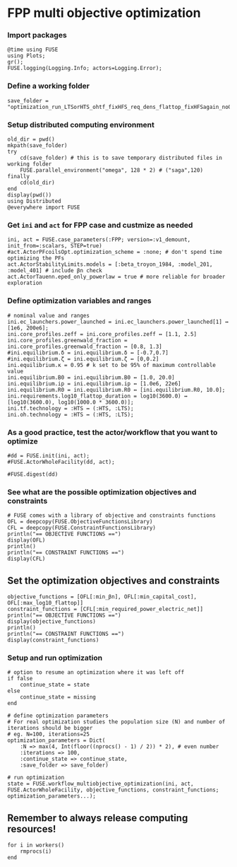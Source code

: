 # FPP multi objective optimization

### Import packages


```@julia
@time using FUSE
using Plots;
gr();
FUSE.logging(Logging.Info; actors=Logging.Error);
```

### Define a working folder


```@julia
save_folder = "optimization_run_LTSorHTS_ohtf_fixHFS_req_dens_flattop_fixHFSagain_no0ohm_explore2_minopt_maxflat"
```

### Setup distributed computing environment


```@julia
old_dir = pwd()
mkpath(save_folder)
try
    cd(save_folder) # this is to save temporary distributed files in working folder
    FUSE.parallel_environment("omega", 128 * 2) # ("saga",120)
finally
    cd(old_dir)
end
display(pwd())
using Distributed
@everywhere import FUSE
```

### Get `ini` and `act` for FPP case and custmize as needed


```@julia
ini, act = FUSE.case_parameters(:FPP; version=:v1_demount, init_from=:scalars, STEP=true)
#act.ActorPFcoilsOpt.optimization_scheme = :none; # don't spend time optimizing the PFs
act.ActorStabilityLimits.models = [:beta_troyon_1984, :model_201, :model_401] # include βn check
act.ActorTauenn.eped_only_powerlaw = true # more reliable for broader exploration
```

### Define optimization variables and ranges


```@julia
# nominal value and ranges
ini.ec_launchers.power_launched = ini.ec_launchers.power_launched[1] ↔ [1e6, 200e6];
ini.core_profiles.zeff = ini.core_profiles.zeff ↔ [1.1, 2.5]
ini.core_profiles.greenwald_fraction = ini.core_profiles.greenwald_fraction ↔ [0.8, 1.3]
#ini.equilibrium.δ = ini.equilibrium.δ ↔ [-0.7,0.7]
#ini.equilibrium.ζ = ini.equilibrium.ζ ↔ [0,0.2]
ini.equilibrium.κ = 0.95 # k set to be 95% of maximum controllable value
ini.equilibrium.B0 = ini.equilibrium.B0 ↔ [1.0, 20.0]
ini.equilibrium.ip = ini.equilibrium.ip ↔ [1.0e6, 22e6]
ini.equilibrium.R0 = ini.equilibrium.R0 ↔ [ini.equilibrium.R0, 10.0];
ini.requirements.log10_flattop_duration = log10(3600.0) ↔ [log10(3600.0), log10(1000.0 * 3600.0)];
ini.tf.technology = :HTS ↔ (:HTS, :LTS);
ini.oh.technology = :HTS ↔ (:HTS, :LTS);
```

### As a good practice, test the actor/workflow that you want to optimize


```@julia
#dd = FUSE.init(ini, act);
#FUSE.ActorWholeFacility(dd, act);
```


```@julia
#FUSE.digest(dd)
```

### See what are the possible optimization objectives and constraints


```@julia
# FUSE comes with a library of objective and constraints functions
OFL = deepcopy(FUSE.ObjectiveFunctionsLibrary)
CFL = deepcopy(FUSE.ConstraintFunctionsLibrary)
println("== OBJECTIVE FUNCTIONS ==")
display(OFL)
println()
println("== CONSTRAINT FUNCTIONS ==")
display(CFL)
```

## Set the optimization objectives and constraints


```@julia
objective_functions = [OFL[:min_βn], OFL[:min_capital_cost], OFL[:max_log10_flattop]]
constraint_functions = [CFL[:min_required_power_electric_net]]
println("== OBJECTIVE FUNCTIONS ==")
display(objective_functions)
println()
println("== CONSTRAINT FUNCTIONS ==")
display(constraint_functions)
```

### Setup and run optimization


```@julia
# option to resume an optimization where it was left off
if false
    continue_state = state
else
    continue_state = missing
end

# define optimization parameters
# For real optimization studies the population size (N) and number of iterations should be bigger
# eg. N=100, iterations=25
optimization_parameters = Dict(
    :N => max(4, Int(floor((nprocs() - 1) / 2)) * 2), # even number
    :iterations => 100,
    :continue_state => continue_state,
    :save_folder => save_folder)

# run optimization
state = FUSE.workflow_multiobjective_optimization(ini, act, FUSE.ActorWholeFacility, objective_functions, constraint_functions; optimization_parameters...);

```

## Remember to always release computing resources!


```@julia
for i in workers()
    rmprocs(i)
end
```
